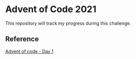 # Advent of Code 2021

This repository will track my progress during this challenge.

## Reference
[Advent of code - Day 1](https://adventofcode.com/2021/day/1)

